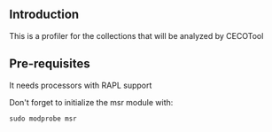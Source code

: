 Introduction
--------------------------------------------------------------
This is a profiler for the collections that will be analyzed by CECOTool

Pre-requisites
--------------------------------------------------------------
It needs processors with RAPL support

Don't forget to initialize the msr module with:

```
sudo modprobe msr
```

